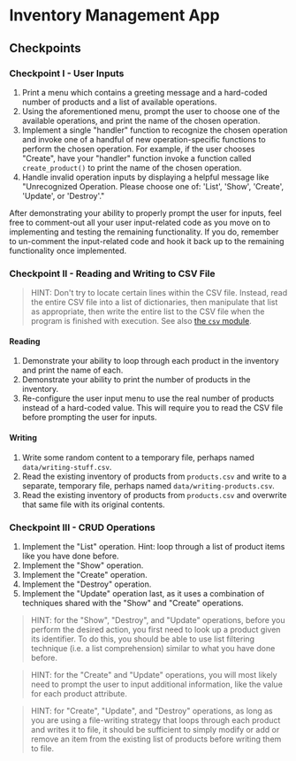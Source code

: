 # Inventory Management App

## Checkpoints

### Checkpoint I - User Inputs

  1. Print a menu which contains a greeting message and a hard-coded number of products and a list of available operations.
  1. Using the aforementioned menu, prompt the user to choose one of the available operations, and print the name of the chosen operation.
  1. Implement a single "handler" function to recognize the chosen operation and invoke one of a handful of new operation-specific functions to perform the chosen operation. For example, if the user chooses "Create", have your "handler" function invoke a function called `create_product()` to print the name of the chosen operation.
  1. Handle invalid operation inputs by displaying a helpful message like "Unrecognized Operation. Please choose one of: 'List', 'Show', 'Create', 'Update', or 'Destroy'."

After demonstrating your ability to properly prompt the user for inputs, feel free to comment-out all your user input-related code as you move on to implementing and testing the remaining functionality. If you do, remember to un-comment the input-related code and hook it back up to the remaining functionality once implemented.

### Checkpoint II - Reading and Writing to CSV File

> HINT: Don't try to locate certain lines within the CSV file.
Instead, read the entire CSV file into a list of dictionaries,
then manipulate that list as appropriate,
then write the entire list to the CSV file when the program is finished with execution.
See also [the `csv` module](notes/programming-languages/python/modules/csv.md).

#### Reading

  1. Demonstrate your ability to loop through each product in the inventory and print the name of each.
  1. Demonstrate your ability to print the number of products in the inventory.
  1. Re-configure the user input menu to use the real number of products instead of a hard-coded value. This will require you to read the CSV file before prompting the user for inputs.

#### Writing

  1. Write some random content to a temporary file, perhaps named `data/writing-stuff.csv`.
  1. Read the existing inventory of products from `products.csv` and write to a separate, temporary file, perhaps named `data/writing-products.csv`.
  1. Read the existing inventory of products from `products.csv` and overwrite that same file with its original contents.

### Checkpoint III - CRUD Operations

  1. Implement the "List" operation. Hint: loop through a list of product items like you have done before.
  1. Implement the "Show" operation.
  1. Implement the "Create" operation.
  1. Implement the "Destroy" operation.
  1. Implement the "Update" operation last, as it uses a combination of techniques shared with the "Show" and "Create" operations.

> HINT: for the "Show", "Destroy", and "Update" operations, before you perform the desired action, you first need to look up a product given its identifier. To do this, you should be able to use list filtering technique (i.e. a list comprehension) similar to what you have done before.

> HINT: for the "Create" and "Update" operations, you will most likely need to prompt the user to input additional information, like the value for each product attribute.

> HINT: for "Create", "Update", and "Destroy" operations, as long as you are using a file-writing strategy that loops through each product and writes it to file, it should be sufficient to simply modify or add or remove an item from the existing list of products before writing them to file.
